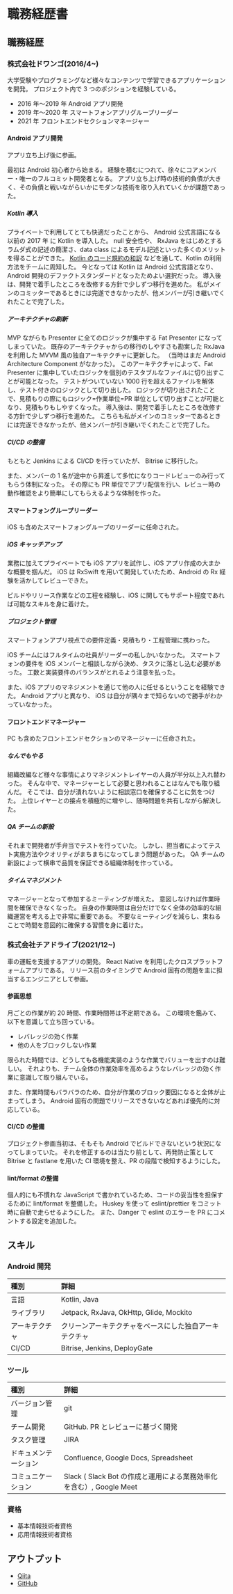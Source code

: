 # 職務経歴書

## 職務経歴

### 株式会社ドワンゴ(2016/4~)

大学受験やプログラミングなど様々なコンテンツで学習できるアプリケーションを開発。
プロジェクト内で 3 つのポジションを経験している。

- 2016 年〜2019 年 Android アプリ開発
- 2019 年〜2020 年 スマートフォンアプリグループリーダー
- 2021 年 フロントエンドセクションマネージャー

#### Android アプリ開発

アプリ立ち上げ後に参画。

最初は Android 初心者から始まる。
経験を積むにつれて、徐々にコアメンバー・唯一のフルコミット開発者となる。
アプリ立ち上げ時の技術的負債が大きく、その負債と戦いながらいかにモダンな技術を取り入れていくかが課題であった。

##### Kotlin 導入

プライベートで利用してとても快適だったことから、 Android 公式言語になる以前の 2017 年 に Kotlin を導入した。
null 安全性や、 RxJava をはじめとするラムダ式の記述の簡潔さ、data class によるモデル記述といった多くのメリットを得ることができた。
[Kotlin のコード規約の和訳](https://qiita.com/hmiyado/items/2531be40b3369173a2cd) などを通して、Kotlin の利用方法をチームに周知した。
今となっては Kotlin は Android 公式言語となり、 Android 開発のデファクトスタンダードとなったためよい選択だった。
導入後は、開発で着手したところを改修する方針で少しずつ移行を進めた。
私がメインのコミッターであるときには完遂できなかったが、他メンバーが引き継いでくれたことで完了した。

##### アーキテクチャの刷新

MVP ながらも Presenter に全てのロジックが集中する Fat Presenter になってしまっていた。
既存のアーキテクチャからの移行のしやすさも勘案した RxJava を利用した MVVM 風の独自アーキテクチャに更新した。
（当時はまだ Android Architecture Component がなかった）。
このアーキテクチャによって、Fat Presenter に集中していたロジックを個別のテスタブルなファイルに切り出すことが可能となった。
テストがついていない 1000 行を超えるファイルを解体し、テスト付きのロジックとして切り出した。
ロジックが切り出されたことで、見積もりの際にもロジック=作業単位=PR 単位として切り出すことが可能となり、見積もりもしやすくなった。
導入後は、開発で着手したところを改修する方針で少しずつ移行を進めた。
こちらも私がメインのコミッターであるときには完遂できなかったが、他メンバーが引き継いでくれたことで完了した。

##### CI/CD の整備

もともと Jenkins による CI/CD を行っていたが、 Bitrise に移行した。

また、メンバーの 1 名が途中から昇進して多忙になりコードレビューのみ行ってもらう体制になった。
その際にも PR 単位でアプリ配信を行い、レビュー時の動作確認をより簡単にしてもらえるような体制を作った。

#### スマートフォングループリーダー

iOS も含めたスマートフォングループのリーダーに任命された。

##### iOS キャッチアップ

業務に加えてプライベートでも iOS アプリを試作し、iOS アプリ作成の大まかな概要を掴んだ。
iOS は RxSwift を用いて開発していたため、Android の Rx 経験を活かしてレビューできた。

ビルドやリリース作業などの工程を経験し、iOS に関してもサポート程度であれば可能なスキルを身に着けた。

##### プロジェクト管理

スマートフォンアプリ視点での要件定義・見積もり・工程管理に携わった。

iOS チームにはフルタイムの社員がリーダーの私しかいなかった。
スマートフォンの要件を iOS メンバーと相談しながら決め、タスクに落とし込む必要があった。
工数と実装要件のバランスがとれるよう注意を払った。

また、iOS アプリのマネジメントを通じて他の人に任せるということを経験できた。
Android アプリと異なり、 iOS は自分が隅々まで知らないので勝手がわかっていなかった。

#### フロントエンドマネージャー

PC も含めたフロントエンドセクションのマネージャーに任命された。

##### なんでもやる

組織改編など様々な事情によりマネジメントレイヤーの人員が半分以上入れ替わった。
そんな中で、マネージャーとして必要と思われることはなんでも取り組んだ。
そこでは、自分が潰れないように相談窓口を確保することに気をつけた。
上位レイヤーとの接点を積極的に増やし、随時問題を共有しながら解決した。

##### QA チームの新設

それまで開発者が手弁当でテストを行っていた。
しかし、担当者によってテスト実施方法やクオリティがまちまちになってしまう問題があった。
QA チームの新設によって横串で品質を保証できる組織体制を作っている。

##### タイムマネジメント

マネージャーとなって参加するミーティングが増えた。
意図しなければ作業時間を確保できなくなった。
自身の作業時間は自分だけでなく全体の効率的な組織運営を考える上で非常に重要である。
不要なミーティングを減らし、束ねることで時間を意図的に確保する習慣を身に着けた。

### 株式会社チアドライブ(2021/12~)

車の運転を支援するアプリの開発。
React Native を利用したクロスプラットフォームアプリである。
リリース前のタイミングで Android 固有の問題を主に担当するエンジニアとして参画。

#### 参画思想

月ごとの作業が約 20 時間、作業時間帯は不定期である。
この環境を鑑みて、以下を意識して立ち回っている。

- レバレッジの効く作業
- 他の人をブロックしない作業

限られた時間では、どうしても各機能実装のような作業でバリューを出すのは難しい。
それよりも、チーム全体の作業効率を高めるようなレバレッジの効く作業に意識して取り組んでいる。

また、作業時間もバラバラのため、自分が作業のブロック要因になると全体が止まってしまう。
Android 固有の問題でリリースできないなどあれば優先的に対応している。

#### CI/CD の整備

プロジェクト参画当初は、そもそも Android でビルドできないという状況になってしまっていた。
それを修正するのは当たり前として、再発防止策として Bitrise と fastlane を用いた CI 環境を整え、PR の段階で検知するようにした。

#### lint/format の整備

個人的にも不慣れな JavaScript で書かれているため、コードの妥当性を担保するために lint/format を整備した。
Huskey を使って eslint/prettier をコミット時に自動で走らせるようにした。
また、Danger で eslint のエラーを PR にコメントする設定を追加した。

## スキル

### Android 開発

| 種別           | 詳細                                                   |
| :------------- | :----------------------------------------------------- |
| 言語           | Kotlin, Java                                           |
| ライブラリ     | Jetpack, RxJava, OkHttp, Glide, Mockito                |
| アーキテクチャ | クリーンアーキテクチャをベースにした独自アーキテクチャ |
| CI/CD          | Bitrise, Jenkins, DeployGate                           |

### ツール

| 種別                 | 詳細                                                                |
| :------------------- | :------------------------------------------------------------------ |
| バージョン管理       | git                                                                 |
| チーム開発           | GitHub. PR とレビューに基づく開発                                   |
| タスク管理           | JIRA                                                                |
| ドキュメンテーション | Confluence, Google Docs, Spreadsheet                                |
| コミュニケーション   | Slack ( Slack Bot の作成と運用による業務効率化を含む）, Google Meet |

### 資格

- 基本情報技術者資格
- 応用情報技術者資格

## アウトプット

- [Qiita](https://qiita.com/hmiyado)
- [GitHub](https://github.com/hmiyado)
